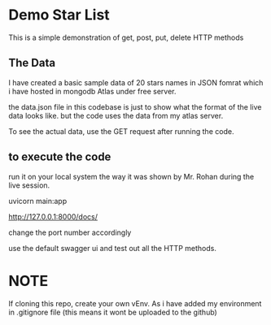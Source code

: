# Demo Star List

This is a simple demonstration of get, post, put, delete HTTP methods

## The Data

I have created a basic sample data of 20 stars names in JSON fomrat which i have hosted in mongodb Atlas under free server.

the data.json file in this codebase is just to show what the format of the live data looks like.
but the code uses the data from my atlas server.

To see the actual data, use the GET request after running the code.

## to execute the code

run it on your local system the way it was shown by Mr. Rohan during the live session.

uvicorn main:app

http://127.0.0.1:8000/docs/

change the port number accordingly

use the default swagger ui and test out all the HTTP methods.

# NOTE

If cloning this repo, create your own vEnv. As i have added my environment in .gitignore file (this means it wont be uploaded to the github)
